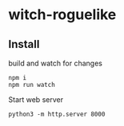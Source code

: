 # witch-roguelike

## Install

build and watch for changes

```
npm i
npm run watch
```

Start web server

`python3 -m http.server 8000`

